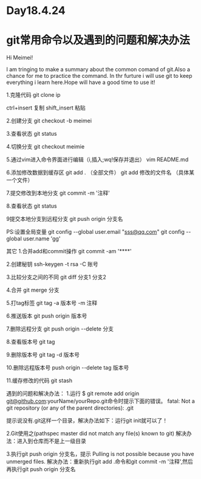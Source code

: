 # Day18.4.24
git常用命令以及遇到的问题和解决办法
=======
Hi Meimei!

I am tringing to make a summary about the common comand of git.Also a chance for me to practice the command.
In thr furture i will use git to keep everything i learn here.Hope will have a good time to use it! 
>>>>>>>
1.克隆代码
git clone ip

ctrl+insert 复制
shift_insert 粘贴


2.创建分支
git checkout -b meimei

3.查看状态
git status

4.切换分支
git checkout meimie

5.通过vim进入命令界面进行编辑（i,插入;wq!保存并退出）
vim README.md

6.添加修改数据到缓存区
git add .               （全部文件）
git add 修改的文件名  （具体某一个文件）

7.提交修改到本地分支
git commit -m '注释'

8.查看状态
git status

9提交本地分支到远程分支
git push origin 分支名

PS:设置全局变量
git config --global user.email "sss@qq.com"
git config --global user.name 'gg'



其它
1.合并add和commit操作
git commit -am '****'

2.创建秘钥
ssh-keygen -t rsa -C 账号

3.比较分支之间的不同
git diff 分支1 分支2

4.合并
git merge 分支

5.打tag标签
git tag -a 版本号 -m 注释

6.推送版本
git push origin 版本号

7.删除远程分支
git push origin --delete 分支

8.查看版本号
 git tag 

9.删除版本号
 git tag -d 版本号


10.删除远程版本号
 push origin --delete tag 版本号

11.缓存修改的代码
 git stash

遇到的问题和解决办法：
1.运行 $ git remote add origin git@github.com:yourName/yourRepo.git命令时提示下面的错误。
fatal: Not a git repository (or any of the parent directories): .git

提示说没有.git这样一个目录，解决办法如下：运行git init就可以了！

2.Git使用之(pathspec master did not match any file(s) known to git)
解决办法：进入到仓库而不是上一级目录

3.执行git push origin 分支名，提示 Pulling is not possible because you have unmerged files.
解决办法：重新执行git add .命令和git commit -m '注释',然后再执行git push origin 分支名
